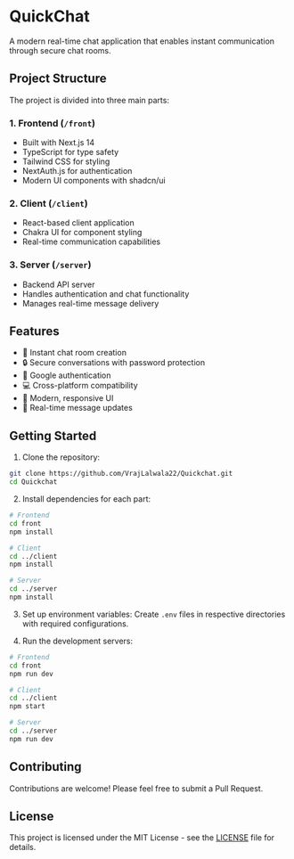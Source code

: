 # QuickChat

A modern real-time chat application that enables instant communication through secure chat rooms.

## Project Structure

The project is divided into three main parts:

### 1. Frontend (`/front`)
- Built with Next.js 14
- TypeScript for type safety
- Tailwind CSS for styling
- NextAuth.js for authentication
- Modern UI components with shadcn/ui

### 2. Client (`/client`)
- React-based client application
- Chakra UI for component styling
- Real-time communication capabilities

### 3. Server (`/server`)
- Backend API server
- Handles authentication and chat functionality
- Manages real-time message delivery

## Features

- 🚀 Instant chat room creation
- 🔒 Secure conversations with password protection
- 👥 Google authentication
- 💻 Cross-platform compatibility
- 🎨 Modern, responsive UI
- 🔄 Real-time message updates

## Getting Started

1. Clone the repository:
```bash
git clone https://github.com/VrajLalwala22/Quickchat.git
cd Quickchat
```

2. Install dependencies for each part:

```bash
# Frontend
cd front
npm install

# Client
cd ../client
npm install

# Server
cd ../server
npm install
```

3. Set up environment variables:
Create `.env` files in respective directories with required configurations.

4. Run the development servers:

```bash
# Frontend
cd front
npm run dev

# Client
cd ../client
npm start

# Server
cd ../server
npm run dev
```

## Contributing

Contributions are welcome! Please feel free to submit a Pull Request.

## License

This project is licensed under the MIT License - see the [LICENSE](LICENSE) file for details. 